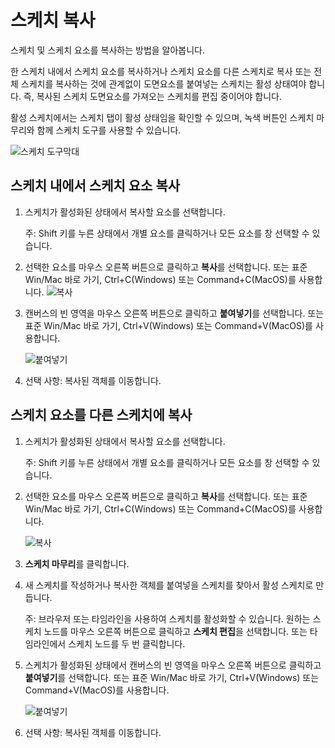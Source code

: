 스케치 복사
======

스케치 및 스케치 요소를 복사하는 방법을 알아봅니다.

한 스케치 내에서 스케치 요소를 복사하거나 스케치 요소를 다른 스케치로 복사 또는 전체 스케치를 복사하는 것에 관계없이 도면요소를 붙여넣는 스케치는 활성 상태여야 합니다. 즉, 복사된 스케치 도면요소를 가져오는 스케치를 편집 중이어야 합니다.

활성 스케치에서는 스케치 탭이 활성 상태임을 확인할 수 있으며, 녹색 버튼인 스케치 마무리와 함께 스케치 도구를 사용할 수 있습니다.

![스케치 도구막대](https://help.autodesk.com/cloudhelp/KOR/Fusion-Sketch/images/menu/design-sketch.png)

스케치 내에서 스케치 요소 복사
-----------------

1.  스케치가 활성화된 상태에서 복사할 요소를 선택합니다.
    
    주: Shift 키를 누른 상태에서 개별 요소를 클릭하거나 모든 요소를 창 선택할 수 있습니다.
    
2.  선택한 요소를 마우스 오른쪽 버튼으로 클릭하고 **복사**를 선택합니다. 또는 표준 Win/Mac 바로 가기, Ctrl+C(Windows) 또는 Command+C(MacOS)를 사용합니다. ![복사](https://help.autodesk.com/cloudhelp/KOR/Fusion-Sketch/images/menu/copy-sketch.png)
    
3.  캔버스의 빈 영역을 마우스 오른쪽 버튼으로 클릭하고 **붙여넣기**를 선택합니다. 또는 표준 Win/Mac 바로 가기, Ctrl+V(Windows) 또는 Command+V(MacOS)를 사용합니다.
    
    ![붙여넣기](https://help.autodesk.com/cloudhelp/KOR/Fusion-Sketch/images/menu/paste-sketch.png)
    
4.  선택 사항: 복사된 객체를 이동합니다.
    

스케치 요소를 다른 스케치에 복사
------------------

1.  스케치가 활성화된 상태에서 복사할 요소를 선택합니다.
    
    주: Shift 키를 누른 상태에서 개별 요소를 클릭하거나 모든 요소를 창 선택할 수 있습니다.
    
2.  선택한 요소를 마우스 오른쪽 버튼으로 클릭하고 **복사**를 선택합니다. 또는 표준 Win/Mac 바로 가기, Ctrl+C(Windows) 또는 Command+C(MacOS)를 사용합니다.
    
    ![복사](https://help.autodesk.com/cloudhelp/KOR/Fusion-Sketch/images/menu/copy-sketch.png)
    
3.  **스케치 마무리**를 클릭합니다.
    
4.  새 스케치를 작성하거나 복사한 객체를 붙여넣을 스케치를 찾아서 활성 스케치로 만듭니다.
    
    주: 브라우저 또는 타임라인을 사용하여 스케치를 활성화할 수 있습니다. 원하는 스케치 노드를 마우스 오른쪽 버튼으로 클릭하고 **스케치 편집**을 선택합니다. 또는 타임라인에서 스케치 노드를 두 번 클릭합니다.
    
5.  스케치가 활성화된 상태에서 캔버스의 빈 영역을 마우스 오른쪽 버튼으로 클릭하고 **붙여넣기**를 선택합니다. 또는 표준 Win/Mac 바로 가기, Ctrl+V(Windows) 또는 Command+V(MacOS)를 사용합니다.
    
    ![붙여넣기](https://help.autodesk.com/cloudhelp/KOR/Fusion-Sketch/images/menu/paste-sketch.png)
    
6.  선택 사항: 복사된 객체를 이동합니다.